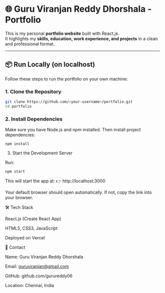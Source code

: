 # 🌐 Guru Viranjan Reddy Dhorshala - Portfolio

This is my personal **portfolio website** built with React.js.  
It highlights my **skills, education, work experience, and projects** in a clean and professional format.  

---

## 📦 Run Locally (on localhost)

Follow these steps to run the portfolio on your own machine:

### 1. Clone the Repository
```bash
git clone https://github.com/<your-username>/portfolio.git
cd portfolio
```

### 2. Install Dependencies

Make sure you have Node.js and npm installed.
Then install project dependencies:

```
npm install
```

3. Start the Development Server

Run:
```
npm start
```

This will start the app at:
👉 http://localhost:3000

Your default browser should open automatically. If not, copy the link into your browser.


🛠️ Tech Stack

React.js (Create React App)

HTML5, CSS3, JavaScript

Deployed on Vercel

📧 Contact

Name: Guru Viranjan Reddy Dhorshala

Email: guruviranjan@gmail.com

GitHub: github.com/gurureddy06

Location: Chennai, India

